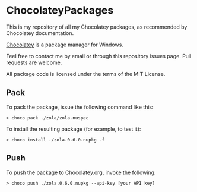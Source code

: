 ChocolateyPackages
==================
This is my repository of all my Chocolatey packages, as recommended by Chocolatey documentation.

[Chocolatey](https://chocolatey.org/) is a package manager for Windows.

Feel free to contact me by email or through this repository issues page. Pull requests are welcome.

All package code is licensed under the terms of the MIT License.

Pack
----

To pack the package, issue the following command like this:

```console
> choco pack ./zola/zola.nuspec
```

To install the resulting package (for example, to test it):

```console
> choco install ./zola.0.6.0.nupkg -f
```

Push
----

To push the package to Chocolatey.org, invoke the following:

```console
> choco push ./zola.0.6.0.nupkg --api-key [your API key]
```